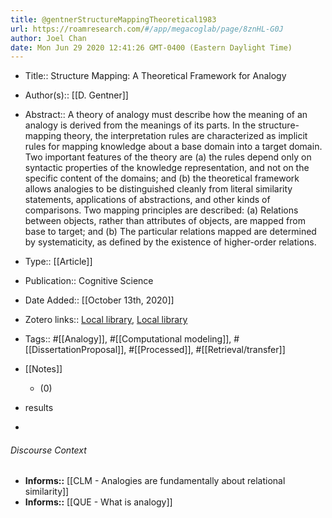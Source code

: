 ```yaml
---
title: @gentnerStructureMappingTheoretical1983
url: https://roamresearch.com/#/app/megacoglab/page/8znHL-G0J
author: Joel Chan
date: Mon Jun 29 2020 12:41:26 GMT-0400 (Eastern Daylight Time)
---
```


- Title:: Structure Mapping: A Theoretical Framework for Analogy
- Author(s):: [[D. Gentner]]
- Abstract:: A theory of analogy must describe how the meaning of an analogy is derived from the meanings of its parts. In the structure-mapping theory, the interpretation rules are characterized as implicit rules for mapping knowledge about a base domain into a target domain. Two important features of the theory are (a) the rules depend only on syntactic properties of the knowledge representation, and not on the specific content of the domains; and (b) the theoretical framework allows analogies to be distinguished cleanly from literal similarity statements, applications of abstractions, and other kinds of comparisons. Two mapping principles are described: (a) Relations between objects, rather than attributes of objects, are mapped from base to target; and (b) The particular relations mapped are determined by systematicity, as defined by the existence of higher-order relations.
- Type:: [[Article]]
- Publication:: Cognitive Science
- Date Added:: [[October 13th, 2020]]
- Zotero links:: [Local library](zotero://select/groups/2451508/items/4JIDZBJ9), [Local library](https://www.zotero.org/groups/2451508/items/4JIDZBJ9)
- Tags:: #[[Analogy]], #[[Computational modeling]], #[[DissertationProposal]], #[[Processed]], #[[Retrieval/transfer]]
- [[Notes]]

    - (0)
- results
- 

###### Discourse Context

- **Informs::** [[CLM - Analogies are fundamentally about relational similarity]]
- **Informs::** [[QUE - What is analogy]]
